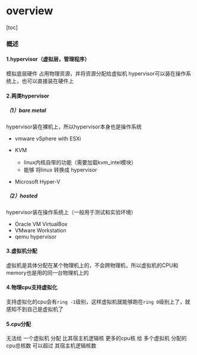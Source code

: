 # overview

[toc]

### 概述

#### 1.hypervisor（虚拟层，管理程序）
模拟底层硬件
占用物理资源，并将资源分配给虚拟机
hypervisor可以装在操作系统上，也可以直接装在硬件上

#### 2.两类hypervisor

##### （1）bare metal
hypervisor装在裸机上，所以hypervisor本身也是操作系统

* vmware vSphere with ESXi

* KVM
  * linux内核自带的功能（需要加载kvm_intel模块）
  * 能够 将linux 转换成 hypervisor

* Microsoft Hyper-V

##### （2）hosted
hypervisor装在操作系统上（一般用于测试和实验环境）

* Oracle VM VirtualBox
* VMware Workstation
* qemu hypervisor


#### 3.虚拟机分配
虚拟机是具体分配在某个物理机上的，不会跨物理机，所以虚拟机的CPU和memory也是用的同一台物理机上的

#### 4.物理cpu支持虚拟化
支持虚拟化的cpu会有`ring -1`级别，这样虚拟机就能够跑在`ring 0`级别上了，就感知不到自己是虚拟机了

#### 5.cpu分配
无法给 一个虚拟机 分配 比其宿主机逻辑核 更多的cpu核
给 多个虚拟机 分配的cpu总核数 可以超过 其宿主机逻辑核数
